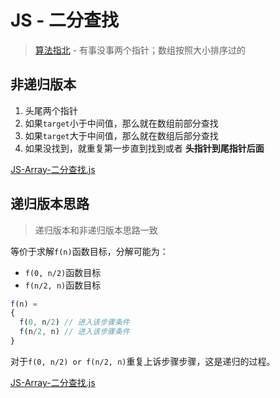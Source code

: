 # JS - 二分查找
> [算法指北](https://github.com/JiangWeixian/JS-Tips/blob/master/Config/%E7%AE%97%E6%B3%95-%E6%80%9D%E8%B7%AF%E6%8C%87%E5%8D%97.md) - 有事没事两个指针；数组按照大小排序过的

## 非递归版本

1. 头尾两个指针
2. 如果`target`小于中间值，那么就在数组前部分查找
3. 如果`target`大于中间值，那么就在数组后部分查找
4. 如果没找到，就重复第一步直到找到或者 **头指针到尾指针后面**

[JS-Array-二分查找.js](https://github.com/JiangWeixian/JS-Tips/blob/master/Grammar/JS/JS-Array-%E4%BA%8C%E5%88%86%E6%9F%A5%E6%89%BE.js)

## 递归版本思路

> 递归版本和非递归版本思路一致

等价于求解`f(n)`函数目标，分解可能为：

* `f(0, n/2)`函数目标
* `f(n/2, n)`函数目标

```JavaScript
f(n) = 
{
  f(0, n/2) // 进入该步骤条件
  f(n/2, n) // 进入该步骤条件
}
```

对于`f(0, n/2) or f(n/2, n)`重复上诉步骤步骤，这是递归的过程。

[JS-Array-二分查找.js](https://github.com/JiangWeixian/JS-Tips/blob/master/Grammar/JS/JS-Array-%E4%BA%8C%E5%88%86%E6%9F%A5%E6%89%BE.js)